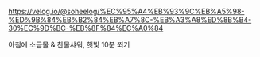 https://velog.io/@soheelog/%EC%95%A4%EB%93%9C%EB%A5%98-%ED%9B%84%EB%B2%84%EB%A7%8C-%EB%A3%A8%ED%8B%B4-30%EC%9D%BC-%EB%8F%84%EC%A0%84

아침에 소금물 & 찬물샤워, 햇빛 10분 쬐기